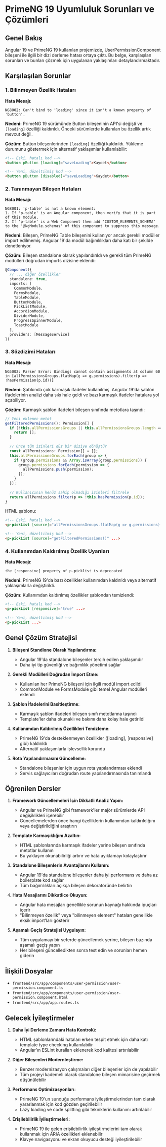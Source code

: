# PrimeNG 19 Uyumluluk Sorunları ve Çözümleri

## Genel Bakış

Angular 19 ve PrimeNG 19 kullanılan projemizde, UserPermissionComponent bileşeni ile ilgili bir dizi derleme hatası ortaya çıktı. Bu belge, karşılaşılan sorunları ve bunları çözmek için uygulanan yaklaşımları detaylandırmaktadır.

## Karşılaşılan Sorunlar

### 1. Bilinmeyen Özellik Hataları

**Hata Mesajı:**
```
NG8002: Can't bind to 'loading' since it isn't a known property of 'button'.
```

**Nedeni:**
PrimeNG 19 sürümünde Button bileşeninin API'si değişti ve `[loading]` özelliği kaldırıldı. Önceki sürümlerde kullanılan bu özellik artık mevcut değil.

**Çözüm:**
Button bileşenlerinden `[loading]` özelliği kaldırıldı. Yükleme durumunu göstermek için alternatif yaklaşımlar kullanılabilir:

```html
<!-- Eski, hatalı kod -->
<button pButton [loading]="saveLoading">Kaydet</button>

<!-- Yeni, düzeltilmiş kod -->
<button pButton [disabled]="saveLoading">Kaydet</button>
```

### 2. Tanınmayan Bileşen Hataları

**Hata Mesajı:**
```
NG8001: 'p-table' is not a known element:
1. If 'p-table' is an Angular component, then verify that it is part of this module.
2. If 'p-table' is a Web Component then add 'CUSTOM_ELEMENTS_SCHEMA' to the '@NgModule.schemas' of this component to suppress this message.
```

**Nedeni:**
Bileşen, PrimeNG Table bileşenini kullanıyor ancak gerekli modüller import edilmemiş. Angular 19'da modül bağımlılıkları daha katı bir şekilde denetleniyor.

**Çözüm:**
Bileşen standalone olarak yapılandırıldı ve gerekli tüm PrimeNG modülleri doğrudan imports dizisine eklendi:

```typescript
@Component({
  // ... diğer özellikler
  standalone: true,
  imports: [
    CommonModule,
    FormsModule,
    TableModule,
    ButtonModule,
    PickListModule,
    AccordionModule,
    DividerModule,
    ProgressSpinnerModule,
    ToastModule
  ],
  providers: [MessageService]
})
```

### 3. Sözdizimi Hataları

**Hata Mesajı:**
```
NG5002: Parser Error: Bindings cannot contain assignments at column 60 in [allPermissionsGroups.flatMap(g => g.permissions).filter(p => !hasPermission(p.id))]
```

**Nedeni:**
Şablonda çok karmaşık ifadeler kullanılmış. Angular 19'da şablon ifadelerinin analizi daha sıkı hale geldi ve bazı karmaşık ifadeler hatalara yol açabiliyor.

**Çözüm:**
Karmaşık şablon ifadeleri bileşen sınıfında metotlara taşındı:

```typescript
// Yeni eklenen metot
getFilteredPermissions(): Permission[] {
  if (!this.allPermissionsGroups || this.allPermissionsGroups.length === 0) {
    return [];
  }
  
  // Önce tüm izinleri düz bir diziye dönüştür
  const allPermissions: Permission[] = [];
  this.allPermissionsGroups.forEach(group => {
    if (group.permissions && Array.isArray(group.permissions)) {
      group.permissions.forEach(permission => {
        allPermissions.push(permission);
      });
    }
  });
  
  // Kullanıcının henüz sahip olmadığı izinleri filtrele
  return allPermissions.filter(p => !this.hasPermission(p.id));
}
```

HTML şablonu:
```html
<!-- Eski, hatalı kod -->
<p-pickList [source]="allPermissionsGroups.flatMap(g => g.permissions).filter(p => !hasPermission(p.id))" ...>

<!-- Yeni, düzeltilmiş kod -->
<p-pickList [source]="getFilteredPermissions()" ...>
```

### 4. Kullanımdan Kaldırılmış Özellik Uyarıları

**Hata Mesajı:**
```
the [responsive] property of p-picklist is deprecated
```

**Nedeni:**
PrimeNG 19'da bazı özellikler kullanımdan kaldırıldı veya alternatif yaklaşımlarla değiştirildi.

**Çözüm:**
Kullanımdan kaldırılmış özellikler şablondan temizlendi:

```html
<!-- Eski, hatalı kod -->
<p-pickList [responsive]="true" ...>

<!-- Yeni, düzeltilmiş kod -->
<p-pickList ...>
```

## Genel Çözüm Stratejisi

1. **Bileşeni Standlone Olarak Yapılandırma:**
   - Angular 19'da standalone bileşenler tercih edilen yaklaşımdır
   - Daha iyi tip güvenliği ve bağımlılık yönetimi sağlar

2. **Gerekli Modülleri Doğrudan İmport Etme:**
   - Kullanılan her PrimeNG bileşeni için ilgili modül import edildi
   - CommonModule ve FormsModule gibi temel Angular modülleri eklendi

3. **Şablon İfadelerini Basitleştirme:**
   - Karmaşık şablon ifadeleri bileşen sınıfı metotlarına taşındı
   - Template'ler daha okunaklı ve bakımı daha kolay hale getirildi

4. **Kullanımdan Kaldırılmış Özellikleri Temizleme:**
   - PrimeNG 19'da desteklenmeyen özellikler ([loading], [responsive] gibi) kaldırıldı
   - Alternatif yaklaşımlarla işlevsellik korundu

5. **Rota Yapılandırmasını Güncelleme:**
   - Standalone bileşenler için uygun rota yapılandırması eklendi
   - Servis sağlayıcıları doğrudan route yapılandırmasında tanımlandı

## Öğrenilen Dersler

1. **Framework Güncellemeleri İçin Dikkatli Analiz Yapın:**
   - Angular ve PrimeNG gibi framework'ler majör sürümlerde API değişiklikleri içerebilir
   - Güncellemelerden önce hangi özelliklerin kullanımdan kaldırıldığını veya değiştirildiğini araştırın

2. **Template Karmaşıklığını Azaltın:**
   - HTML şablonlarında karmaşık ifadeler yerine bileşen sınıfında metotlar kullanın
   - Bu yaklaşım okunabilirliği artırır ve hata ayıklamayı kolaylaştırır

3. **Standalone Bileşenlerin Avantajlarını Kullanın:**
   - Angular 19'da standalone bileşenler daha iyi performans ve daha az boilerplate kod sağlar
   - Tüm bağımlılıkları açıkça bileşen dekoratöründe belirtin

4. **Hata Mesajlarını Dikkatlice Okuyun:**
   - Angular hata mesajları genellikle sorunun kaynağı hakkında ipuçları içerir
   - "Bilinmeyen özellik" veya "bilinmeyen element" hataları genellikle eksik import'ları gösterir

5. **Aşamalı Geçiş Stratejisi Uygulayın:**
   - Tüm uygulamayı bir seferde güncellemek yerine, bileşen bazında aşamalı geçiş yapın
   - Her bileşeni güncelledikten sonra test edin ve sorunları hemen giderin

## İlişkili Dosyalar

- `frontend/src/app/components/user-permission/user-permission.component.ts`
- `frontend/src/app/components/user-permission/user-permission.component.html`
- `frontend/src/app/app.routes.ts`

## Gelecek İyileştirmeler

1. **Daha İyi Derleme Zamanı Hata Kontrolü:**
   - HTML şablonlarındaki hataları erken tespit etmek için daha katı template type checking kullanılabilir
   - Angular'ın ESLint kuralları eklenerek kod kalitesi artırılabilir

2. **Diğer Bileşenleri Modernleştirme:**
   - Benzer modernizasyon çalışmaları diğer bileşenler için de yapılabilir
   - Tüm projeyi kademeli olarak standalone bileşen mimarisine geçirmek düşünülebilir

3. **Performans Optimizasyonları:**
   - PrimeNG 19'un sunduğu performans iyileştirmelerinden tam olarak yararlanmak için kod gözden geçirilebilir
   - Lazy loading ve code splitting gibi tekniklerin kullanımı artırılabilir

4. **Erişilebilirlik İyileştirmeleri:**
   - PrimeNG 19 ile gelen erişilebilirlik iyileştirmelerini tam olarak kullanmak için ARIA özellikleri eklenebilir
   - Klavye navigasyonu ve ekran okuyucu desteği iyileştirilebilir 